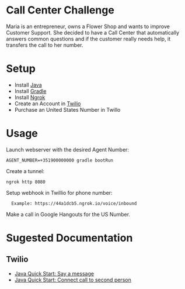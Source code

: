 # Call Center Challenge
Maria is an entrepreneur, owns a Flower Shop and wants to improve Customer Support. She decided to have a Call Center that automatically answers common questions and if the customer really needs help, it transfers the call to her number.

# Setup
- Install [Java](http://www.oracle.com/technetwork/pt/java/javase/downloads/jdk8-downloads-2133151.html)
- Install [Gradle](https://gradle.org/install/)
- Install [Ngrok](https://ngrok.com/)
- Create an Account in [Twilio](https://www.twilio.com/)
- Purchase an United States Number in Twillo

# Usage
Launch webserver with the desired Agent Number:

    AGENT_NUMBER=+351900000000 gradle bootRun

Create a tunnel:

    ngrok http 8080

Setup webhook in Twillio for phone number:

      Example: https://44a1dcb5.ngrok.io/voice/inbound

Make a call in Google Hangouts for the US Number.

# Sugested Documentation
## Twilio
- [Java Quick Start: Say a message](https://www.twilio.com/docs/quickstart/java/twiml/say-response#before-you-start)
- [Java Quick Start: Connect call to second person](https://www.twilio.com/docs/quickstart/java/twiml/connect-call-to-second-person)
